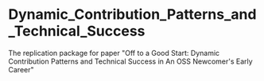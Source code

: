 # Dynamic_Contribution_Patterns_and_Technical_Success
The replication package for paper "Off to a Good Start: Dynamic Contribution Patterns and Technical Success in An OSS Newcomer's Early Career"
